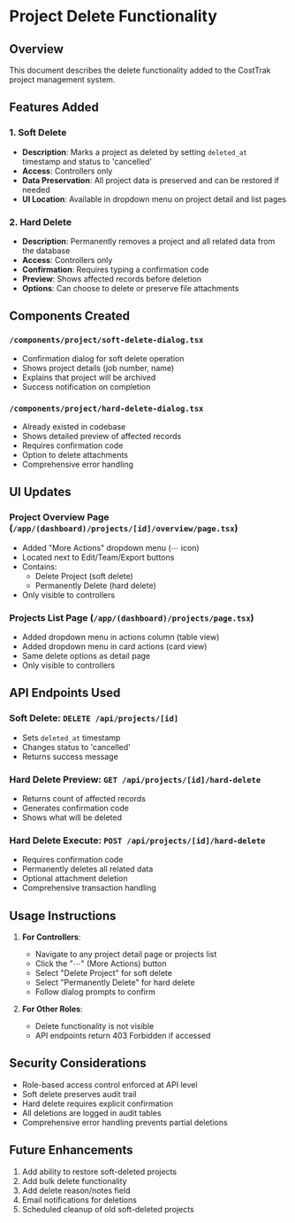 # Project Delete Functionality

## Overview

This document describes the delete functionality added to the CostTrak project management system.

## Features Added

### 1. Soft Delete
- **Description**: Marks a project as deleted by setting `deleted_at` timestamp and status to 'cancelled'
- **Access**: Controllers only
- **Data Preservation**: All project data is preserved and can be restored if needed
- **UI Location**: Available in dropdown menu on project detail and list pages

### 2. Hard Delete  
- **Description**: Permanently removes a project and all related data from the database
- **Access**: Controllers only
- **Confirmation**: Requires typing a confirmation code
- **Preview**: Shows affected records before deletion
- **Options**: Can choose to delete or preserve file attachments

## Components Created

### `/components/project/soft-delete-dialog.tsx`
- Confirmation dialog for soft delete operation
- Shows project details (job number, name)
- Explains that project will be archived
- Success notification on completion

### `/components/project/hard-delete-dialog.tsx`
- Already existed in codebase
- Shows detailed preview of affected records
- Requires confirmation code
- Option to delete attachments
- Comprehensive error handling

## UI Updates

### Project Overview Page (`/app/(dashboard)/projects/[id]/overview/page.tsx`)
- Added "More Actions" dropdown menu (⋯ icon)
- Located next to Edit/Team/Export buttons
- Contains:
  - Delete Project (soft delete)
  - Permanently Delete (hard delete)
- Only visible to controllers

### Projects List Page (`/app/(dashboard)/projects/page.tsx`)
- Added dropdown menu in actions column (table view)
- Added dropdown menu in card actions (card view)
- Same delete options as detail page
- Only visible to controllers

## API Endpoints Used

### Soft Delete: `DELETE /api/projects/[id]`
- Sets `deleted_at` timestamp
- Changes status to 'cancelled'
- Returns success message

### Hard Delete Preview: `GET /api/projects/[id]/hard-delete`
- Returns count of affected records
- Generates confirmation code
- Shows what will be deleted

### Hard Delete Execute: `POST /api/projects/[id]/hard-delete`
- Requires confirmation code
- Permanently deletes all related data
- Optional attachment deletion
- Comprehensive transaction handling

## Usage Instructions

1. **For Controllers**:
   - Navigate to any project detail page or projects list
   - Click the "⋯" (More Actions) button
   - Select "Delete Project" for soft delete
   - Select "Permanently Delete" for hard delete
   - Follow dialog prompts to confirm

2. **For Other Roles**:
   - Delete functionality is not visible
   - API endpoints return 403 Forbidden if accessed

## Security Considerations

- Role-based access control enforced at API level
- Soft delete preserves audit trail
- Hard delete requires explicit confirmation
- All deletions are logged in audit tables
- Comprehensive error handling prevents partial deletions

## Future Enhancements

1. Add ability to restore soft-deleted projects
2. Add bulk delete functionality
3. Add delete reason/notes field
4. Email notifications for deletions
5. Scheduled cleanup of old soft-deleted projects